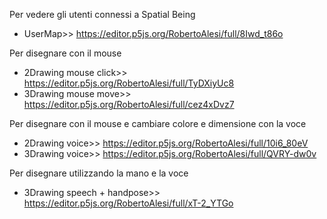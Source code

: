 Per vedere gli utenti connessi a Spatial Being
- UserMap>> https://editor.p5js.org/RobertoAlesi/full/8Iwd_t86o  

Per disegnare con il mouse
- 2Drawing mouse click>> https://editor.p5js.org/RobertoAlesi/full/TyDXiyUc8  
- 3Drawing mouse move>> https://editor.p5js.org/RobertoAlesi/full/cez4xDvz7  

Per disegnare con il mouse e cambiare colore e dimensione con la voce
- 2Drawing voice>> https://editor.p5js.org/RobertoAlesi/full/10i6_80eV  
- 3Drawing voice>> https://editor.p5js.org/RobertoAlesi/full/QVRY-dw0v  

Per disegnare utilizzando la mano e la voce
- 3Drawing speech + handpose>> https://editor.p5js.org/RobertoAlesi/full/xT-2_YTGo
